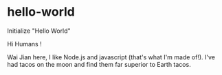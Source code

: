 # hello-world
Initialize "Hello World"

Hi Humans !

Wai Jian here, I like Node.js and javascript (that's what I'm made of!).
I've had tacos on the moon and find them far superior to Earth tacos.
